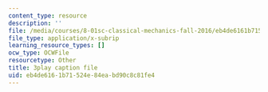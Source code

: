 ```yaml
---
content_type: resource
description: ''
file: /media/courses/8-01sc-classical-mechanics-fall-2016/eb4de6161b71524e84eabd90c8c81fe4_otGGuHt36XA.vtt
file_type: application/x-subrip
learning_resource_types: []
ocw_type: OCWFile
resourcetype: Other
title: 3play caption file
uid: eb4de616-1b71-524e-84ea-bd90c8c81fe4
---
```

